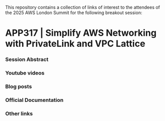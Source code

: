 This repository contains a collection of links of interest to the attendees of the 2025 AWS London Summit for the following breakout session:

# APP317 | Simplify AWS Networking with PrivateLink and VPC Lattice

### Session Abstract


### Youtube videos

### Blog posts

### Official Documentation

### Other links
